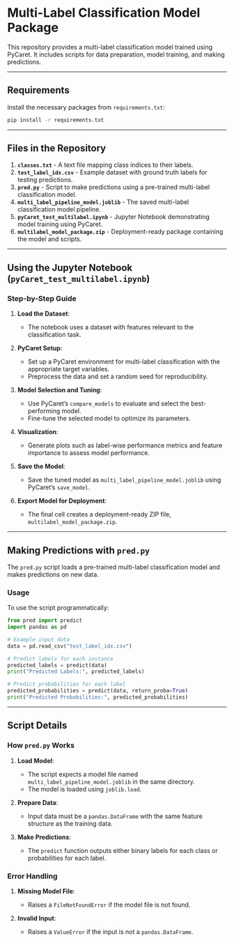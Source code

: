 # Multi-Label Classification Model Package

This repository provides a multi-label classification model trained using PyCaret. It includes scripts for data preparation, model training, and making predictions.

---

## Requirements

Install the necessary packages from `requirements.txt`:

```bash
pip install -r requirements.txt
```

---

## Files in the Repository

1. **`classes.txt`** - A text file mapping class indices to their labels.
2. **`test_label_idx.csv`** - Example dataset with ground truth labels for testing predictions.
3. **`pred.py`** - Script to make predictions using a pre-trained multi-label classification model.
4. **`multi_label_pipeline_model.joblib`** - The saved multi-label classification model pipeline.
5. **`pyCaret_test_multilabel.ipynb`** - Jupyter Notebook demonstrating model training using PyCaret.
6. **`multilabel_model_package.zip`** - Deployment-ready package containing the model and scripts.

---

## Using the Jupyter Notebook (`pyCaret_test_multilabel.ipynb`)

### Step-by-Step Guide

1. **Load the Dataset**:
   - The notebook uses a dataset with features relevant to the classification task.

2. **PyCaret Setup**:
   - Set up a PyCaret environment for multi-label classification with the appropriate target variables.
   - Preprocess the data and set a random seed for reproducibility.

3. **Model Selection and Tuning**:
   - Use PyCaret’s `compare_models` to evaluate and select the best-performing model.
   - Fine-tune the selected model to optimize its parameters.

4. **Visualization**:
   - Generate plots such as label-wise performance metrics and feature importance to assess model performance.

5. **Save the Model**:
   - Save the tuned model as `multi_label_pipeline_model.joblib` using PyCaret’s `save_model`.

6. **Export Model for Deployment**:
   - The final cell creates a deployment-ready ZIP file, `multilabel_model_package.zip`.

---

## Making Predictions with `pred.py`

The `pred.py` script loads a pre-trained multi-label classification model and makes predictions on new data.

### Usage

To use the script programmatically:

```python
from pred import predict
import pandas as pd

# Example input data
data = pd.read_csv("test_label_idx.csv")

# Predict labels for each instance
predicted_labels = predict(data)
print("Predicted Labels:", predicted_labels)

# Predict probabilities for each label
predicted_probabilities = predict(data, return_proba=True)
print("Predicted Probabilities:", predicted_probabilities)
```

---

## Script Details

### How `pred.py` Works

1. **Load Model**:
   - The script expects a model file named `multi_label_pipeline_model.joblib` in the same directory.
   - The model is loaded using `joblib.load`.

2. **Prepare Data**:
   - Input data must be a `pandas.DataFrame` with the same feature structure as the training data.

3. **Make Predictions**:
   - The `predict` function outputs either binary labels for each class or probabilities for each label.

### Error Handling

1. **Missing Model File**:
   - Raises a `FileNotFoundError` if the model file is not found.

2. **Invalid Input**:
   - Raises a `ValueError` if the input is not a `pandas.DataFrame`.